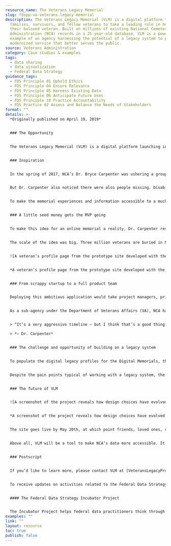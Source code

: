 ```yaml
---
resource_name: The Veterans Legacy Memorial
slug: fdspp-va-veterans-legacy-memorial
description: The Veterans Legacy Memorial (VLM) is a digital platform to help
  families, survivors, and fellow veterans to take a leading role in honoring
  their beloved veteran. Built on millions of existing National Cemetery
  Administration (NCA) records in a 25-year-old database, VLM is a powerful
  example of an agency harnessing the potential of a legacy system to provide a
  modernized service that better serves the public.
source: Veterans Administration
category: Case studies & examples
tags:
  - data sharing
  - data visualization
  - Federal Data Strategy
guidance_tags:
  - FDS Principle 01 Uphold Ethics
  - FDS Principle 04 Ensure Relevance
  - FDS Principle 05 Harness Existing Data
  - FDS Principle 06 Anticipate Future Uses
  - FDS Principle 10 Practice Accountability
  - FDS Practice 02 Assess and Balance the Needs of Stakeholders
format: ""
details: >-
  *Originally published on April 19, 2019*


  ### The Opportunity


  The Veterans Legacy Memorial (VLM) is a digital platform launching in late May 2019 that will enable families, survivors, and fellow veterans to take a leading role in honoring their beloved veteran. The site will help the National Cemetery Administration (NCA) build up the community around memorialization, improve on-site cemetery experiences, and extend the experience to people accessing the memorials online. The development of this ambitious project, from inspiration to full-featured platform, took less than two years. Built on millions of existing NCA records in a 25-year-old database, VLM is a powerful example of an agency harnessing the potential of a legacy system to provide a modernized service that better serves the public.


  ### Inspiration


  In the spring of 2017, NCA’s Dr. Bryce Carpenter was ushering a group of college students and professors around the Florida National Cemetery, one of over 100 cemeteries NCA manages. Looking out over the 150,000+ plots, he was struck by the variety of visitors. Veterans’ family members, service organization personnel and volunteers, research scholars, Civil War reenactors, grade-school students on field trips, and many others were there to remember, research, inspire, and serve.


  But Dr. Carpenter also noticed there were also people missing. Disability, distance, and other logistical difficulties can make traveling to a deceased service member’s memorial site difficult or impossible for many who would like to do so.


  To make the memorial experiences and information accessible to a much larger community, Dr. Carpenter proposed developing digital counterparts to the physical memorials that NCA maintains. Each fallen service member would have a profile pre-populated with public information from NCA databases, allowing family members, students, and others to learn about the individual without necessarily making a physical cemetery trip. Loved ones could input additional details in the veteran’s digital memorial, providing further richness and fidelity to the veteran’s preserved legacy.


  ### A little seed money gets the MVP going


  To make this idea for an online memorial a reality, Dr. Carpenter responded to an RFI from the Veterans Affairs Center for Innovation (VACI), now the VA Innovation Center (VIC), winning $500,000 to develop a prototype. The startup capital allowed him to work with a contractor to build a mock-up of the digital legacy product.


  The scale of the idea was big. Three million veterans are buried in NCA cemeteries, and Dr. Carpenter was proposing to have a detailed, expandable profile for each of them. The IT considerations – server strain, database connections, permissions provisioning – were intimidating. But in starting with a minimum viable product (MVP), rather than an enterprise IT solution, the team was able to put aside the technical distractions, instead focusing on what users could experience on the site. They created a demonstration for what the eventual site would look like and how users could interact with it, and they determined what the full-fledged version might cost, all within a roughly eight month timeframe. Creating and testing this prototype helped the team confirm that existing NCA data could provide the information needed to populate veteran profiles.


  ![A veteran’s profile page from the prototype site developed with the help of VA proposal funding.](../../assets/media/2019-04-19-image001.png "A veteran’s profile page from the prototype site developed with the help of VA proposal funding.")


  *A veteran’s profile page from the prototype site developed with the help of VA proposal funding.*


  ### From scrappy startup to a full product team


  Deploying this ambitious application would take project managers, privacy and security teams, Section 508 compliance specialists, designers, engineers, architects, and integrators. In other words, it would take a lot of funding.


  As a sub-agency under the Department of Veterans Affairs (VA), NCA had no IT accounts of the size needed for this type of large project. And Departmental IT dollars for the year were already allocated to other efforts. The MVP proved an important demonstration tool for Dr. Carpenter and his small team to convince leadership to reprogram funding for the project, as the leaders were on board with the objective of repurposing existing NCA data to make veteran memorial information accessible to a much wider community. Once leadership provided the go-ahead, Dr. Carpenter was able to assemble a team of dedicated professionals, and the pace of development sped up considerably.


  > “It’s a very aggressive timeline – but I think that’s a good thing, if it had been 5 years it would have turned out like any other government project – bloated and delayed. The short timeline, however, has forced us to inject clarity into the process and get a quick consensus to move forward. We have been hitting every benchmark in our dev timeline early.”  

  > *— Dr. Carpenter*


  ### The challenge and opportunity of building on a legacy system


  To populate the digital legacy profiles for the Digital Memorials, the development team needed a comprehensive data source, and they turned to The Burial Operations Support System, or BOSS, one of NCA’s vast databases. Launched in 1994, BOSS is the system NCA personnel use to schedule burials, assign plots, order headstones, and complete other administrative functions. While the 25-year-old system has held up well for the tasks it was designed to handle, it was not designed for the use that Dr. Carpenter had in mind and lacks some modern features, such as geospatial information to help people find the physical locations affiliated with each record it maintains.


  Despite the pain points typical of working with a legacy system, the development team was able to establish the necessary interlinkages for the memorial application, as well as improve BOSS’s functioning more generally. The team has, for instance, already developed protocols for mapping cemeteries and incorporating this information into BOSS.


  ### The future of VLM


  ![A screenshot of the project reveals how design choices have evolved since development of the MVP and how NCA data are rendered human-readable.](../../assets/media/2019-04-19-image002.png "A screenshot of the project reveals how design choices have evolved since development of the MVP and how NCA data are rendered human-readable.")


  *A screenshot of the project reveals how design choices have evolved since development of the MVP and how NCA data are rendered human-readable.*


  The site goes live by May 20th, at which point friends, loved ones, researchers, and everyone in between will be able to view profiles and help add to existing information on the legacies left behind by our fallen veterans. But the project doesn’t stop there. The team plans to expand the platform to include veterans buried in cemeteries maintained by state and local governments, and, eventually, those buried in private cemeteries as well. The permissions structure will also evolve to allow living service members to plan out who will administer their digital memorials when they pass on. The team will continue to develop the product, enabling more customization and features to help everyone get the most out of NCA’s existing information and the shared knowledge of online visitors.


  Above all, VLM will be a tool to make NCA’s data more accessible. It will improve the on-site national cemetery experience by reframing how we memorialize Veterans. NCA’s mission is to memorialize Veterans in perpetuity, and Dr. Carpenter’s project will include the American public in that shared national expression.


  ### Postscript


  If you’d like to learn more, please contact VLM at [VeteransLegacyProgram@va.gov](mailto:VeteransLegacyProgram@va.gov). You can also check out NCA’s [data.va.gov data story](https://www.data.va.gov/story/national-cemetery-administration) for more about its coverage, mission, and locations.


  To receive updates on activities related to the Federal Data Strategy, please [sign up for the newsletter](https://public.govdelivery.com/accounts/USGSA/subscribers/new?topic_id=USGSA_756).


  #### The Federal Data Strategy Incubator Project


  The Incubator Project helps federal data practitioners think through how to improve government services, enabling the public to get the most out of federal data. This Proof Point and others will highlight the many successes and challenges data innovators face every day, revealing valuable lessons learned to share with data practitioners throughout government.
examples: ""
link: ""
layout: resource
toc: true
publish: false
---
```

